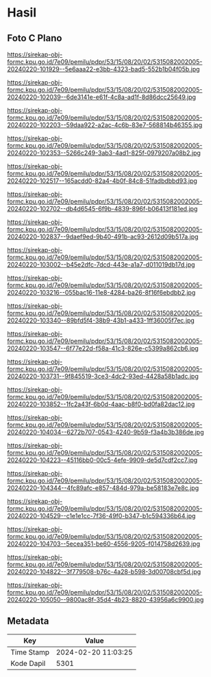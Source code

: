 # Hasil

## Foto C Plano

https://sirekap-obj-formc.kpu.go.id/7e09/pemilu/pdpr/53/15/08/20/02/5315082002005-20240220-101929--5e6aaa22-e3bb-4323-bad5-552b1b04f05b.jpg

https://sirekap-obj-formc.kpu.go.id/7e09/pemilu/pdpr/53/15/08/20/02/5315082002005-20240220-102039--6de3141e-e61f-4c8a-ad1f-8d86dcc25649.jpg

https://sirekap-obj-formc.kpu.go.id/7e09/pemilu/pdpr/53/15/08/20/02/5315082002005-20240220-102203--59daa922-a2ac-4c6b-83e7-568814b46355.jpg

https://sirekap-obj-formc.kpu.go.id/7e09/pemilu/pdpr/53/15/08/20/02/5315082002005-20240220-102353--5266c249-3ab3-4ad1-825f-0979207a08b2.jpg

https://sirekap-obj-formc.kpu.go.id/7e09/pemilu/pdpr/53/15/08/20/02/5315082002005-20240220-102517--165acdd0-82a4-4b0f-84c8-51fadbdbbd93.jpg

https://sirekap-obj-formc.kpu.go.id/7e09/pemilu/pdpr/53/15/08/20/02/5315082002005-20240220-102702--db4d6545-6f9b-4839-896f-b06413f181ed.jpg

https://sirekap-obj-formc.kpu.go.id/7e09/pemilu/pdpr/53/15/08/20/02/5315082002005-20240220-102837--9daef9ed-9b40-491b-ac93-2612d09b517a.jpg

https://sirekap-obj-formc.kpu.go.id/7e09/pemilu/pdpr/53/15/08/20/02/5315082002005-20240220-103002--b45e2dfc-7dcd-443e-a1a7-d011019db17d.jpg

https://sirekap-obj-formc.kpu.go.id/7e09/pemilu/pdpr/53/15/08/20/02/5315082002005-20240220-103216--055bac16-11e8-4284-ba26-8f16f6ebdbb2.jpg

https://sirekap-obj-formc.kpu.go.id/7e09/pemilu/pdpr/53/15/08/20/02/5315082002005-20240220-103340--89bfd5f4-38b9-43b1-a433-1ff36005f7ec.jpg

https://sirekap-obj-formc.kpu.go.id/7e09/pemilu/pdpr/53/15/08/20/02/5315082002005-20240220-103547--6f77e22d-f58a-41c3-826e-c5399a862cb6.jpg

https://sirekap-obj-formc.kpu.go.id/7e09/pemilu/pdpr/53/15/08/20/02/5315082002005-20240220-103731--9f845519-3ce3-4dc2-93ed-4428a58b1adc.jpg

https://sirekap-obj-formc.kpu.go.id/7e09/pemilu/pdpr/53/15/08/20/02/5315082002005-20240220-103852--1fc2a43f-6b0d-4aac-b8f0-bd0fa82dac12.jpg

https://sirekap-obj-formc.kpu.go.id/7e09/pemilu/pdpr/53/15/08/20/02/5315082002005-20240220-104034--6272b707-0543-4240-9b59-f3a4b3b386de.jpg

https://sirekap-obj-formc.kpu.go.id/7e09/pemilu/pdpr/53/15/08/20/02/5315082002005-20240220-104223--45116bb0-00c5-4efe-9909-de5d7cdf2cc7.jpg

https://sirekap-obj-formc.kpu.go.id/7e09/pemilu/pdpr/53/15/08/20/02/5315082002005-20240220-104344--4fc89afc-e857-484d-979a-be58183e7e8c.jpg

https://sirekap-obj-formc.kpu.go.id/7e09/pemilu/pdpr/53/15/08/20/02/5315082002005-20240220-104529--c1e1e1cc-7f36-49f0-b347-b1c594336b64.jpg

https://sirekap-obj-formc.kpu.go.id/7e09/pemilu/pdpr/53/15/08/20/02/5315082002005-20240220-104703--5ecea351-be60-4556-9205-f014758d2639.jpg

https://sirekap-obj-formc.kpu.go.id/7e09/pemilu/pdpr/53/15/08/20/02/5315082002005-20240220-104822--3f779508-b76c-4a28-b598-3d00708cbf5d.jpg

https://sirekap-obj-formc.kpu.go.id/7e09/pemilu/pdpr/53/15/08/20/02/5315082002005-20240220-105050--9800ac8f-35d4-4b23-8820-43956a6c9900.jpg


## Metadata

| Key        | Value               |
| ---------- | ------------------- |
| Time Stamp | 2024-02-20 11:03:25 |
| Kode Dapil | 5301                |



